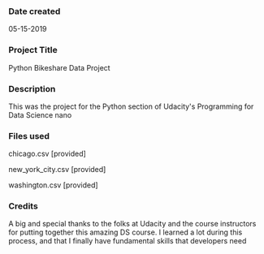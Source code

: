 ### Date created
05-15-2019

### Project Title
Python Bikeshare Data Project

### Description
This was the project for the Python section of Udacity's Programming for Data Science nano

### Files used
chicago.csv [provided]

new_york_city.csv [provided]

washington.csv [provided]

### Credits
A big and special thanks to the folks at Udacity and the course instructors for putting together this amazing DS course. I learned a lot during this process, and that I finally have fundamental skills that developers need